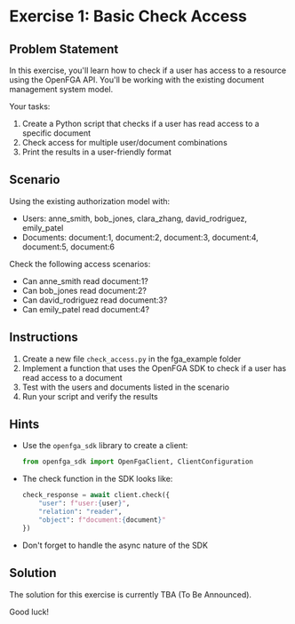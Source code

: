 # Exercise 1: Basic Check Access

## Problem Statement

In this exercise, you'll learn how to check if a user has access to a resource using the OpenFGA API. You'll be working with the existing document management system model.

Your tasks:
1. Create a Python script that checks if a user has read access to a specific document
2. Check access for multiple user/document combinations
3. Print the results in a user-friendly format

## Scenario

Using the existing authorization model with:
- Users: anne_smith, bob_jones, clara_zhang, david_rodriguez, emily_patel
- Documents: document:1, document:2, document:3, document:4, document:5, document:6

Check the following access scenarios:
- Can anne_smith read document:1?
- Can bob_jones read document:2?
- Can david_rodriguez read document:3?
- Can emily_patel read document:4?

## Instructions

1. Create a new file `check_access.py` in the fga_example folder
2. Implement a function that uses the OpenFGA SDK to check if a user has read access to a document
3. Test with the users and documents listed in the scenario
4. Run your script and verify the results

## Hints

- Use the `openfga_sdk` library to create a client:
  ```python
  from openfga_sdk import OpenFgaClient, ClientConfiguration
  ```

- The check function in the SDK looks like:
  ```python
  check_response = await client.check({
      "user": f"user:{user}",
      "relation": "reader",
      "object": f"document:{document}"
  })
  ```

- Don't forget to handle the async nature of the SDK

## Solution

The solution for this exercise is currently TBA (To Be Announced).

Good luck!